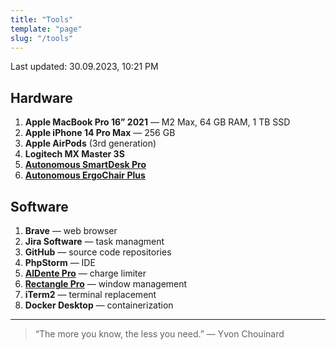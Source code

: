 ```yaml
---
title: "Tools"
template: "page"
slug: "/tools"
---
```


Last updated: 30.09.2023, 10:21 PM

## Hardware

1. **Apple MacBook Pro 16” 2021** — M2 Max, 64 GB RAM, 1 TB SSD
2. **Apple iPhone 14 Pro Max** — 256 GB
4. **Apple AirPods** (3rd generation)
3. **Logitech MX Master 3S**
4. [**Autonomous SmartDesk Pro**](https://www.autonomous.ai/standing-desks/smartdesk-2-business?option1=1&option2=8&option16=36&option17=41&purchase_method=1)
5. [**Autonomous ErgoChair Plus**](https://www.autonomous.ai/office-chairs/kinn-chair?option1559=1884&purchase_method=1)

## Software

1. **Brave** — web browser
2. **Jira Software** — task managment
3. **GitHub** — source code repositories
4. **PhpStorm** — IDE
5. [**AlDente Pro**](https://apphousekitchen.com/) — charge limiter
6. [**Rectangle Pro**](https://rectangleapp.com/pro) — window management
7. **iTerm2** — terminal replacement
8. **Docker Desktop** — containerization

---

> “The more you know, the less you need.” — Yvon Chouinard
